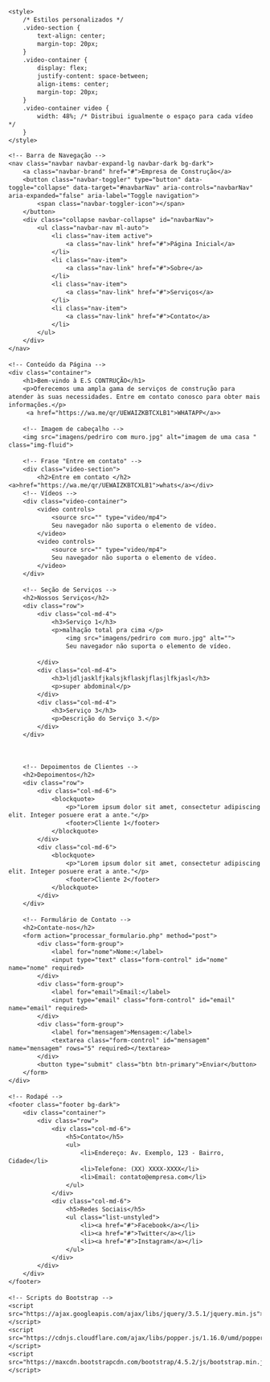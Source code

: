 <!DOCTYPE html>
<html lang="pt-br">
<head>
    <meta charset="UTF-8">
    <meta name="viewport" content="width=device-width, initial-scale=1.0">
    <title>E.S CONTRUÇÃO&#x2705 </title>
    <link rel="stylesheet" href="https://maxcdn.bootstrapcdn.com/bootstrap/4.5.2/css/bootstrap.min.css">
     <link rel="shortcut icon" href="favicon.ico" type="image/x-icon">
    <!-- Adicione estilos personalizados aqui -->
  

  

    <style>
        /* Estilos personalizados */
        .video-section {
            text-align: center;
            margin-top: 20px;
        }
        .video-container {
            display: flex;
            justify-content: space-between;
            align-items: center;
            margin-top: 20px;
        }
        .video-container video {
            width: 48%; /* Distribui igualmente o espaço para cada vídeo */
        }
    </style>
</head>
<body>

    <!-- Barra de Navegação -->
    <nav class="navbar navbar-expand-lg navbar-dark bg-dark">
        <a class="navbar-brand" href="#">Empresa de Construção</a>
        <button class="navbar-toggler" type="button" data-toggle="collapse" data-target="#navbarNav" aria-controls="navbarNav" aria-expanded="false" aria-label="Toggle navigation">
            <span class="navbar-toggler-icon"></span>
        </button>
        <div class="collapse navbar-collapse" id="navbarNav">
            <ul class="navbar-nav ml-auto">
                <li class="nav-item active">
                    <a class="nav-link" href="#">Página Inicial</a>
                </li>
                <li class="nav-item">
                    <a class="nav-link" href="#">Sobre</a>
                </li>
                <li class="nav-item">
                    <a class="nav-link" href="#">Serviços</a>
                </li>
                <li class="nav-item">
                    <a class="nav-link" href="#">Contato</a>
                </li>
            </ul>
        </div>
    </nav>

    <!-- Conteúdo da Página -->
    <div class="container">
        <h1>Bem-vindo à E.S CONTRUÇÃO</h1>
        <p>Oferecemos uma ampla gama de serviços de construção para atender às suas necessidades. Entre em contato conosco para obter mais informações.</p>
         <a href="https://wa.me/qr/UEWAIZKBTCXLB1">WHATAPP</a>>
        
        <!-- Imagem de cabeçalho -->
        <img src="imagens/pedriro com muro.jpg" alt="imagem de uma casa " class="img-fluid">

        <!-- Frase "Entre em contato" -->
        <div class="video-section">
            <h2>Entre em contato </h2><a>href="https://wa.me/qr/UEWAIZKBTCXLB1">whats</a></div>
        <!-- Vídeos -->
        <div class="video-container">
            <video controls>
                <source src="" type="video/mp4">
                Seu navegador não suporta o elemento de vídeo.
            </video>
            <video controls>
                <source src="" type="video/mp4">
                Seu navegador não suporta o elemento de vídeo.
            </video>
        </div>

        <!-- Seção de Serviços -->
        <h2>Nossos Serviços</h2>
        <div class="row">
            <div class="col-md-4">
                <h3>Serviço 1</h3>
                <p>malhação total pra cima </p>
                    <img src="imagens/pedriro com muro.jpg" alt="">
                    Seu navegador não suporta o elemento de vídeo.

            </div>
            <div class="col-md-4">
                <h3>ljdljasklfjkalsjkflaskjflasjlfkjasl</h3>
                <p>super abdominal</p>
            </div>
            <div class="col-md-4">
                <h3>Serviço 3</h3>
                <p>Descrição do Serviço 3.</p>
            </div>
        </div>



        <!-- Depoimentos de Clientes -->
        <h2>Depoimentos</h2>
        <div class="row">
            <div class="col-md-6">
                <blockquote>
                    <p>"Lorem ipsum dolor sit amet, consectetur adipiscing elit. Integer posuere erat a ante."</p>
                    <footer>Cliente 1</footer>
                </blockquote>
            </div>
            <div class="col-md-6">
                <blockquote>
                    <p>"Lorem ipsum dolor sit amet, consectetur adipiscing elit. Integer posuere erat a ante."</p>
                    <footer>Cliente 2</footer>
                </blockquote>
            </div>
        </div>

        <!-- Formulário de Contato -->
        <h2>Contate-nos</h2>
        <form action="processar_formulario.php" method="post">
            <div class="form-group">
                <label for="nome">Nome:</label>
                <input type="text" class="form-control" id="nome" name="nome" required>
            </div>
            <div class="form-group">
                <label for="email">Email:</label>
                <input type="email" class="form-control" id="email" name="email" required>
            </div>
            <div class="form-group">
                <label for="mensagem">Mensagem:</label>
                <textarea class="form-control" id="mensagem" name="mensagem" rows="5" required></textarea>
            </div>
            <button type="submit" class="btn btn-primary">Enviar</button>
        </form>
    </div>

    <!-- Rodapé -->
    <footer class="footer bg-dark">
        <div class="container">
            <div class="row">
                <div class="col-md-6">
                    <h5>Contato</h5>
                    <ul>
                        <li>Endereço: Av. Exemplo, 123 - Bairro, Cidade</li>
                        <li>Telefone: (XX) XXXX-XXXX</li>
                        <li>Email: contato@empresa.com</li>
                    </ul>
                </div>
                <div class="col-md-6">
                    <h5>Redes Sociais</h5>
                    <ul class="list-unstyled">
                        <li><a href="#">Facebook</a></li>
                        <li><a href="#">Twitter</a></li>
                        <li><a href="#">Instagram</a></li>
                    </ul>
                </div>
            </div>
        </div>
    </footer>

    <!-- Scripts do Bootstrap -->
    <script src="https://ajax.googleapis.com/ajax/libs/jquery/3.5.1/jquery.min.js"></script>
    <script src="https://cdnjs.cloudflare.com/ajax/libs/popper.js/1.16.0/umd/popper.min.js"></script>
    <script src="https://maxcdn.bootstrapcdn.com/bootstrap/4.5.2/js/bootstrap.min.js"></script>
</body>
</html>
